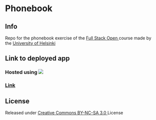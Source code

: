 <h1>
    Phonebook
</h1>


<h2>
    Info
</h2>

<p>
    Repo for the phonebook exercise of the <a href="https://fullstackopen.com/"> Full Stack Open </a> course made by the <a href="https://www.helsinki.fi/"> University of Helsinki </a>
</p>

<h2>
    Link to deployed app
</h2>

<h3>
    <p>
        Hosted using <a href="https://render.com/">
            <img src="https://img.shields.io/badge/Render-000000?style=for-the-badge&logo=render&logoColor=white">
        </a>
    </p>
</h3>

<h3>
    <p>
        <a href="">
            Link
        </a>
    </p>
</h3>

<h2>
    License
</h2>

<p>
    Released under <a href="https://creativecommons.org/licenses/by-nc-sa/3.0/"> Creative Commons BY-NC-SA 3.0 </a> License
</p>
